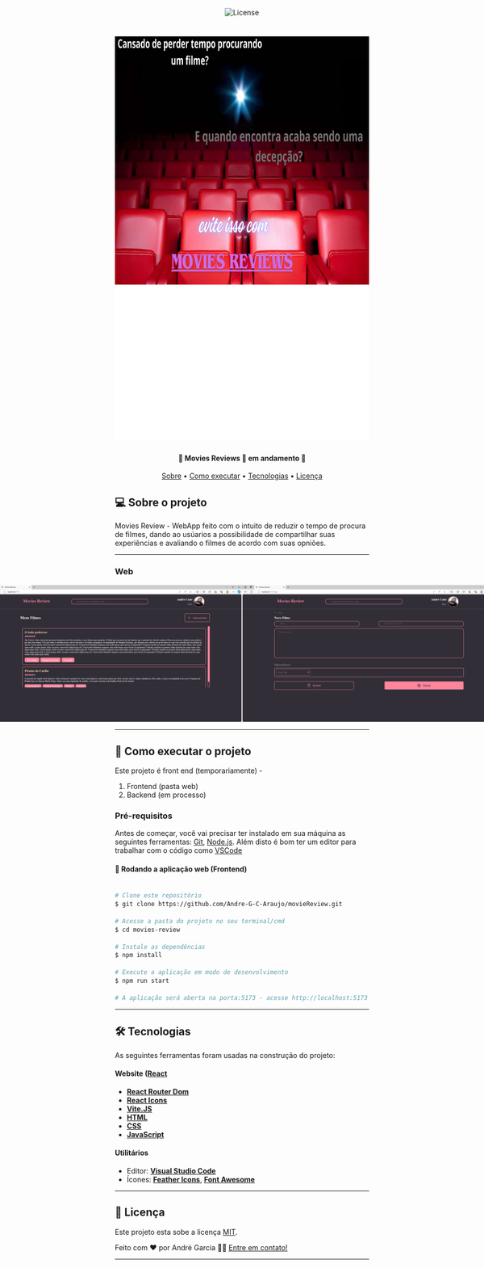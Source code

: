 <p align="center">
   <img alt="License" src="https://img.shields.io/badge/license-MIT-brightgreen">
</p>
<h1 align="center">
  <img alt="MoviewsReviews" src="./src/assets/logo2.png" height="800px"/>
</h1>

<h4 align="center"> 
	🚧  Movies Reviews 🚀 em andamento 🚧
</h4>

<p align="center">
 <a href="#-sobre-o-projeto">Sobre</a> • 
 <a href="#-como-executar-o-projeto">Como executar</a> • 
 <a href="#-tecnologias">Tecnologias</a> • 
 <a href="#user-content--licença">Licença</a>
</p>

## 💻 Sobre o projeto

Movies Review - WebApp feito com o intuito de reduzir o tempo de procura de filmes, dando ao usúarios a possibilidade de compartilhar
suas experiências e avaliando o filmes de acordo com suas opniões. 


---

### Web

<p align="center" style="display: flex; align-items: flex-start; justify-content: center;">
  
  <img alt="paginaDeLogin" src="./src/assets/moviesNotes/SignIn.PNG" />
  <img alt="paginaDeRegistro" title="#" src="./src/assets/moviesNotes/Register.PNG" />
  <img alt="paginaHome" title="#" src="./src/assets/moviesNotes/Home.PNG" />
  <img alt="paginaNew" title="#" src="./src/assets/moviesNotes/New.PNG" />
  <img alt="paginaProfile" title="#" src="./src/assets/moviesNotes/Profile.PNG" />
  <img alt="paginaDetail" title="#" src="./src/assets/moviesNotes/Details.PNG" />
</p>

---

## 🚀 Como executar o projeto

Este projeto é front end (temporariamente) -
1. Frontend (pasta web)
2. Backend (em processo)

### Pré-requisitos

Antes de começar, você vai precisar ter instalado em sua máquina as seguintes ferramentas:
[Git](https://git-scm.com), [Node.js](https://nodejs.org/en/). 
Além disto é bom ter um editor para trabalhar com o código como [VSCode](https://code.visualstudio.com/)


#### 🧭 Rodando a aplicação web (Frontend)

```bash

# Clone este repositório
$ git clone https://github.com/Andre-G-C-Araujo/movieReview.git

# Acesse a pasta do projeto no seu terminal/cmd
$ cd movies-review

# Instale as dependências
$ npm install

# Execute a aplicação em modo de desenvolvimento
$ npm run start

# A aplicação será aberta na porta:5173 - acesse http://localhost:5173

```

---

## 🛠 Tecnologias

As seguintes ferramentas foram usadas na construção do projeto:

#### **Website**  ([React](https://reactjs.org/)
-   **[React Router Dom](https://github.com/ReactTraining/react-router/tree/master/packages/react-router-dom)**
-   **[React Icons](https://react-icons.github.io/react-icons/)**
-   **[Vite.JS](https://vitejs.dev/)**
-   **[HTML]()**
-   **[CSS]()**
-   **[JavaScript]()**


#### [](https://github.com/Andre-G-C-Araujo/movieReview#utilit%C3%A1rios)**Utilitários**

-   Editor:  **[Visual Studio Code](https://code.visualstudio.com/)** 
-   Ícones:  **[Feather Icons](https://feathericons.com/)**,  **[Font Awesome](https://fontawesome.com/)**

---


## 📝 Licença

Este projeto esta sobe a licença [MIT](./LICENSE).

Feito com ❤️ por André Garcia 👋🏽 [Entre em contato!](https://www.linkedin.com/in/andre-caue-b72a03287/)

---
